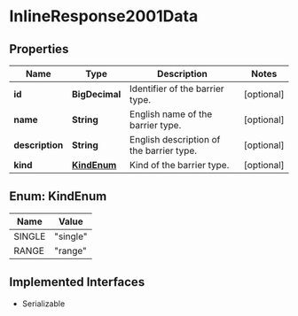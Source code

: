 

# InlineResponse2001Data


## Properties

Name | Type | Description | Notes
------------ | ------------- | ------------- | -------------
**id** | **BigDecimal** | Identifier of the barrier type. |  [optional]
**name** | **String** | English name of the barrier type. |  [optional]
**description** | **String** | English description of the barrier type. |  [optional]
**kind** | [**KindEnum**](#KindEnum) | Kind of the barrier type. |  [optional]



## Enum: KindEnum

Name | Value
---- | -----
SINGLE | &quot;single&quot;
RANGE | &quot;range&quot;


## Implemented Interfaces

* Serializable


